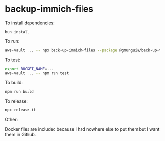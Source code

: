# backup-immich-files

To install dependencies:

```bash
bun install
```

To run:

```bash
aws-vault ... -- npx back-up-immich-files --package @gmunguia/back-up-to-s3 --help
```

To test:

```bash
export BUCKET_NAME=...
aws-vault ... -- npm run test
```

To build:

```bash
npm run build
```

To release:

```bash
npx release-it
```

Other:

Docker files are included because I had nowhere else to put them but I want them in Github.
